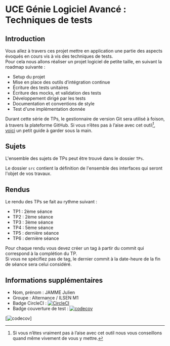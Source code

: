 # UCE Génie Logiciel Avancé : Techniques de tests

## Introduction

Vous allez à travers ces projet mettre en application une partie des aspects évoqués en cours vis à vis des techniques de tests.  
Pour cela nous allons réaliser un projet logiciel de petite taille, en suivant la roadmap suivante : 
- Setup du projet
- Mise en place des outils d’intégration continue
- Écriture des tests unitaires
- Écriture des mocks, et validation des tests
- Développement dirigé par les tests
- Documentation et conventions de style
- Test d'une implémentation donnée

Durant cette série de TPs, le gestionnaire de version Git sera utilisé à foison, à travers la plateforme GitHub. Si vous n’êtes pas à l’aise avec cet outil[^1], [voici](http://rogerdudler.github.io/git-guide/) un petit guide à garder sous la main.

## Sujets

L'ensemble des sujets de TPs peut être trouvé dans le dossier `TPs`.

Le dossier `src` contient la définition de l'ensemble des interfaces qui seront l'objet de vos travaux.

## Rendus

Le rendu des TPs se fait au rythme suivant :

- TP1 : 2ème séance
- TP2 : 2ème séance
- TP3 : 3ème séance
- TP4 : 5ème séance
- TP5 : dernière séance
- TP6 : dernière séance

Pour chaque rendu vous devez créer un tag à partir du commit qui correspond à la complétion du TP.  
Si vous ne spécifiez pas de tag, le dernier commit à la date-heure de la fin de séance sera celui considéré.

[^1]: Si vous n’êtes vraiment pas à l’aise avec cet outil nous vous conseillons quand même vivement de vous y mettre.

## Informations supplémentaires

- Nom, prénom : JAMME Julien
- Groupe : Alternance / ILSEN M1
- Badge CircleCI : [![CircleCI](https://dl.circleci.com/status-badge/img/gh/Daimbow/ceri-m1-techniques-de-test/tree/master.svg?style=svg)](https://dl.circleci.com/status-badge/redirect/gh/Daimbow/ceri-m1-techniques-de-test/tree/master)
- Badge couverture de test : [![codecov](https://codecov.io/gh/Daimbow/ceri-m1-techniques-de-test/graph/badge.svg?token=ITXLY2VFN4)](https://codecov.io/gh/Daimbow/ceri-m1-techniques-de-test)


[![codecov](https://codecov.io/gh/Daimbow/ceri-m1-techniques-de-test/graphs/sunburst.svg?token=ITXLY2VFN4)]
